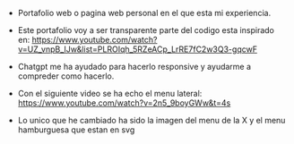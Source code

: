 - Portafolio web o pagina web personal en el que esta mi experiencia.

- Este portafolio voy a ser transparente parte del codigo esta inspirado en: https://www.youtube.com/watch?v=UZ_vnpB_IJw&list=PLROIqh_5RZeACp_LrRE7fC2w3Q3-gqcwF

- Chatgpt me ha ayudado para hacerlo responsive y ayudarme a compreder como hacerlo.

- Con el siguiente video se ha echo el menu lateral: https://www.youtube.com/watch?v=2n5_9boyGWw&t=4s

- Lo unico que he cambiado ha sido la imagen del menu de la X y el menu hamburguesa que estan en svg
